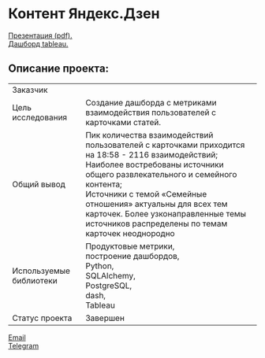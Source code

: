 # Контент Яндекс.Дзен

[Презентация (pdf).](https://github.com/data-analyst-mr/yandex-projects/blob/main/zen/present_zen.pdf)<br/>
[Дашборд tableau.](https://public.tableau.com/app/profile/mikhail7479/viz/Dashboard_Zen_16456282648980/Dashboard1?publish=yes)<br/>

## Описание проекта:
|   |  |
|---------------|-------------------|
|Заказчик | |
|Цель исследования| Создание дашборда с метриками взаимодействия пользователей с карточками статей.|
|Общий вывод|Пик количества взаимодействий пользователей с карточками приходится на 18:58 - 2116 взаимодействий;<br/>Наиболее востребованы источники общего развлекательного и семейного контента;<br/>Источники с темой «Семейные отношения» актуальны для всех тем карточек. Более узконаправленные темы источников распределены по темам карточек неоднородно|
|Используемые библиотеки|Продуктовые метрики,<br/>построение дашбордов,<br/>Python,<br/>SQLAlchemy,<br/>PostgreSQL,<br/>dash,<br/>Tableau|
|Статус проекта| Завершен|


[Email](mailto:bond_1982@bk.ru)<br/>
[Telegram](https://t.me/mshestakov1982)
